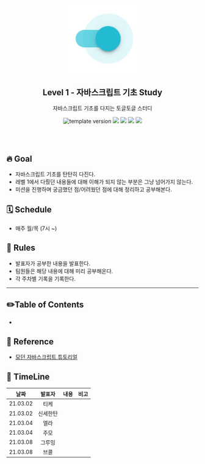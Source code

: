 <p align="middle" >
  <img width="200px;" src="./src/images/toggle-toggle.png"/>
</p>
<h2 align="middle">Level 1 - 자바스크립트 기초 Study</h2>
<p align="middle">자바스크립트 기초를 다지는 토글토글 스터디</p>
<p align="middle">
<img src="https://img.shields.io/badge/version-1.0.0-blue?style=flat-square" alt="template version"/>
<img src="https://img.shields.io/badge/language-html-red.svg?style=flat-square"/>
<img src="https://img.shields.io/badge/language-css-blue.svg?style=flat-square"/>
<img src="https://img.shields.io/badge/language-js-yellow.svg?style=flat-square"/>
<a href="https://github.com/daybrush/moveable/blob/master/LICENSE" target="_blank">
  <img src="https://img.shields.io/github/license/daybrush/moveable.svg?style=flat-square&label=license&color=08CE5D"/>
  </a>
</p>
<br/>
<br/>

## 🔥 Goal

- 자바스크립트 기초를 탄탄히 다진다.
- 레벨 1에서 다뤘던 내용들에 대해 이해가 되지 않는 부분은 그냥 넘어가지 않는다.
- 미션을 진행하며 궁금했던 점/어려웠던 점에 대해 정리하고 공부해본다.

## 🗓 Schedule

- 매주 월/목 (7시 ~)

## 📝 Rules

- 발표자가 공부한 내용을 발표한다.
- 팀원들은 해당 내용에 대해 미리 공부해온다.
- 각 주차별 기록을 기록한다.

---

## ✏️Table of Contents

-

## 📙 Reference

- [모던 자바스크립트 튜토리얼](https://ko.javascript.info/)

## 🐛 TimeLine

|   날짜   |  발표자  | 내용 | 비고 |
| :------: | :------: | :--: | :--: |
| 21.03.02 |   티케   |      |      |
| 21.03.02 | 신세한탄 |      |      |
| 21.03.04 |   엘라   |      |      |
| 21.03.04 |   주모   |      |      |
| 21.03.08 |  그루밍  |      |      |
| 21.03.08 |   브콜   |      |      |
